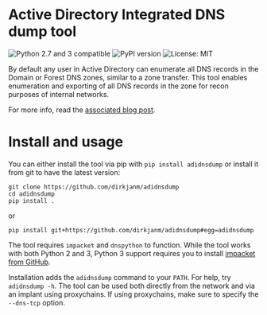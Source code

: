 # Active Directory Integrated DNS dump tool

![Python 2.7 and 3 compatible](https://img.shields.io/badge/python-2.7%2C%203.x-blue.svg)
![PyPI version](https://img.shields.io/pypi/v/adidnsdump.svg)
![License: MIT](https://img.shields.io/pypi/l/adidnsdump.svg)

By default any user in Active Directory can enumerate all DNS records in the Domain or Forest DNS zones, similar to a zone transfer. This tool enables enumeration and exporting of all DNS records in the zone for recon purposes of internal networks.

For more info, read the [associated blog post](https://dirkjanm.io/).

# Install and usage
You can either install the tool via pip with `pip install adidnsdump` or install it from git to have the latest version:

```
git clone https://github.com/dirkjanm/adidnsdump
cd adidnsdump
pip install .
```

or

```
pip install git+https://github.com/dirkjanm/adidnsdump#egg=adidnsdump
```

The tool requires `impacket` and `dnspython` to function. While the tool works with both Python 2 and 3, Python 3 support requires you to install [impacket from GitHub](https://github.com/CoreSecurity/impacket).

Installation adds the `adidnsdump` command to your `PATH`. For help, try `adidnsdump -h`.
The tool can be used both directly from the network and via an implant using proxychains. If using proxychains, make sure to specify the `--dns-tcp` option.
